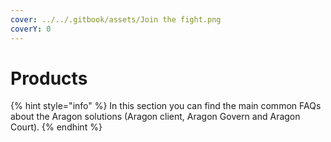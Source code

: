```yaml
---
cover: ../../.gitbook/assets/Join the fight.png
coverY: 0
---
```


# Products

{% hint style="info" %}
In this section you can find the main common FAQs about the Aragon solutions (Aragon client, Aragon Govern and Aragon Court).
{% endhint %}
